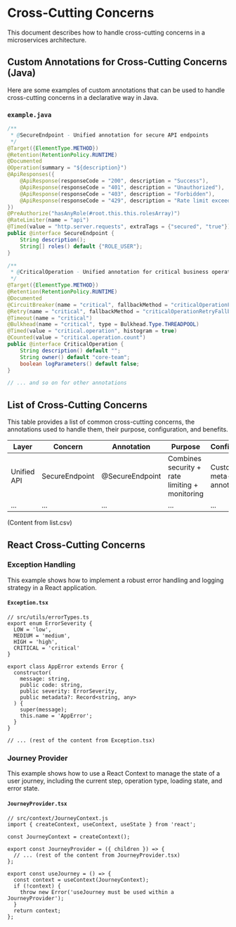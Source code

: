 # Cross-Cutting Concerns

This document describes how to handle cross-cutting concerns in a microservices architecture.

## Custom Annotations for Cross-Cutting Concerns (Java)

Here are some examples of custom annotations that can be used to handle cross-cutting concerns in a declarative way in Java.

### `example.java`

```java
/**
 * @SecureEndpoint - Unified annotation for secure API endpoints
 */
@Target({ElementType.METHOD})
@Retention(RetentionPolicy.RUNTIME)
@Documented
@Operation(summary = "${description}")
@ApiResponses({
    @ApiResponse(responseCode = "200", description = "Success"),
    @ApiResponse(responseCode = "401", description = "Unauthorized"),
    @ApiResponse(responseCode = "403", description = "Forbidden"),
    @ApiResponse(responseCode = "429", description = "Rate limit exceeded")
})
@PreAuthorize("hasAnyRole(#root.this.this.rolesArray)")
@RateLimiter(name = "api")
@Timed(value = "http.server.requests", extraTags = {"secured", "true"})
public @interface SecureEndpoint {
    String description();
    String[] roles() default {"ROLE_USER"};
}

/**
 * @CriticalOperation - Unified annotation for critical business operations
 */
@Target({ElementType.METHOD})
@Retention(RetentionPolicy.RUNTIME)
@Documented
@CircuitBreaker(name = "critical", fallbackMethod = "criticalOperationFallback")
@Retry(name = "critical", fallbackMethod = "criticalOperationRetryFallback")
@Timeout(name = "critical")
@Bulkhead(name = "critical", type = Bulkhead.Type.THREADPOOL)
@Timed(value = "critical.operation", histogram = true)
@Counted(value = "critical.operation.count")
public @interface CriticalOperation {
    String description() default "";
    String owner() default "core-team";
    boolean logParameters() default false;
}

// ... and so on for other annotations
```

## List of Cross-Cutting Concerns

This table provides a list of common cross-cutting concerns, the annotations used to handle them, their purpose, configuration, and benefits.

| Layer | Concern | Annotation | Purpose | Configuration | Benefits |
|---|---|---|---|---|---|
| Unified API | SecureEndpoint | @SecureEndpoint | Combines security + rate limiting + monitoring | Custom meta-annotation | Single annotation for all public endpoints |
| ... | ... | ... | ... | ... | ... |

(Content from list.csv)

## React Cross-Cutting Concerns

### Exception Handling

This example shows how to implement a robust error handling and logging strategy in a React application.

#### `Exception.tsx`

```tsx
// src/utils/errorTypes.ts
export enum ErrorSeverity {
  LOW = 'low',
  MEDIUM = 'medium',
  HIGH = 'high',
  CRITICAL = 'critical'
}

export class AppError extends Error {
  constructor(
    message: string,
    public code: string,
    public severity: ErrorSeverity,
    public metadata?: Record<string, any>
  ) {
    super(message);
    this.name = 'AppError';
  }
}

// ... (rest of the content from Exception.tsx)
```

### Journey Provider

This example shows how to use a React Context to manage the state of a user journey, including the current step, operation type, loading state, and error state.

#### `JourneyProvider.tsx`

```tsx
// src/context/JourneyContext.js
import { createContext, useContext, useState } from 'react';

const JourneyContext = createContext();

export const JourneyProvider = ({ children }) => {
  // ... (rest of the content from JourneyProvider.tsx)
};

export const useJourney = () => {
  const context = useContext(JourneyContext);
  if (!context) {
    throw new Error('useJourney must be used within a JourneyProvider');
  }
  return context;
};
```